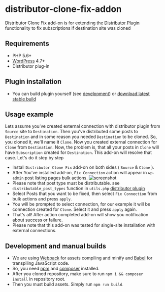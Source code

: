 # distributor-clone-fix-addon

Distributor Clone Fix add-on is for extending the [Distributor Plugin](https://distributorplugin.com/) functionality to fix subscriptions if destination site was cloned

## Requirements

* PHP 5.6+
* [WordPress](http://wordpress.org) 4.7+
* Distributor plug-in


## Plugin installation

- You can build plugin yourself (see [development](#development-and-manual-builds)) or [download latest stable build](https://github.com/NovemBit/distributor-clone-fix-addon/releases/download/1.0/distributor-clone-fix-addon.zip)

## Usage example

Lets assume you've created external connection with distributor plugin from `Source` site to `Destination`. Then you've distributed some posts to `Destination` and in some reason you needed `Destination` to be cloned. So, you cloned it, we'll name it `Clone`. Now you created external connection for `Clone` from `Destination`. Now, the problem is, that all your posts in `Clone` will have `Subscription` created for `Destination`. This add-on will resolve that case. Let's do it step by step  
- Install `Distributor Clone Fix` add-on on both sides  ( `Source` & `Clone` ).
- After You've installed add-on, `Fix Connection` action will appear in `wp-admin` post listing pages bulk actions. 
![screenshot](https://i.snag.gy/lr6Ca9.jpg)
- Please note that post type must be distributable. see `distributable_post_types` function in `utils.php` [distributor plugin](https://github.com/NovemBit/distributor) 
- Select Posts that you want to be fixed, then select `Fix Connection` from bulk actions and press `apply`. 
- You will be prompted to select connection, for our example it will be connection created for `Clone`. Select it and press `apply` again. 
- That's all! After action completed add-on will show you notification about success or failure.
- Please note that this add-on was tested for single-site installation with external connections.

## Development and manual builds
 - We are using [Webpack](https://webpack.js.org/) for assets compiling and minify and [Babel](https://babeljs.io/) for transpiling JavaScript code.
 - So, you need [npm](https://nodejs.org/en/) and [composer](https://getcomposer.org/) installed.
 - After you cloned repository, make sure to run `npm i && composer install` in repository root. 
 - Then you must build assets. Simply run `npm run build`.
